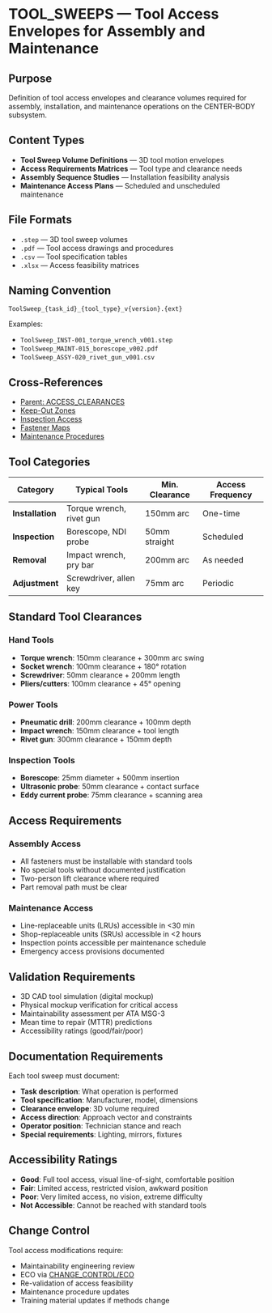 # TOOL_SWEEPS — Tool Access Envelopes for Assembly and Maintenance

## Purpose

Definition of tool access envelopes and clearance volumes required for assembly, installation, and maintenance operations on the CENTER-BODY subsystem.

## Content Types

- **Tool Sweep Volume Definitions** — 3D tool motion envelopes
- **Access Requirements Matrices** — Tool type and clearance needs
- **Assembly Sequence Studies** — Installation feasibility analysis
- **Maintenance Access Plans** — Scheduled and unscheduled maintenance

## File Formats

- `.step` — 3D tool sweep volumes
- `.pdf` — Tool access drawings and procedures
- `.csv` — Tool specification tables
- `.xlsx` — Access feasibility matrices

## Naming Convention

```
ToolSweep_{task_id}_{tool_type}_v{version}.{ext}
```

Examples:
- `ToolSweep_INST-001_torque_wrench_v001.step`
- `ToolSweep_MAINT-015_borescope_v002.pdf`
- `ToolSweep_ASSY-020_rivet_gun_v001.csv`

## Cross-References

- [Parent: ACCESS_CLEARANCES](../README.md)
- [Keep-Out Zones](../KEEP_OUT_ZONES/README.md)
- [Inspection Access](../INSPECTION/README.md)
- [Fastener Maps](../../MOUNTING/FASTENER_MAPS/README.md)
- [Maintenance Procedures](../../../DELs/)

## Tool Categories

| Category | Typical Tools | Min. Clearance | Access Frequency |
|----------|---------------|----------------|------------------|
| **Installation** | Torque wrench, rivet gun | 150mm arc | One-time |
| **Inspection** | Borescope, NDI probe | 50mm straight | Scheduled |
| **Removal** | Impact wrench, pry bar | 200mm arc | As needed |
| **Adjustment** | Screwdriver, allen key | 75mm arc | Periodic |

## Standard Tool Clearances

### Hand Tools
- **Torque wrench**: 150mm clearance + 300mm arc swing
- **Socket wrench**: 100mm clearance + 180° rotation
- **Screwdriver**: 50mm clearance + 200mm length
- **Pliers/cutters**: 100mm clearance + 45° opening

### Power Tools
- **Pneumatic drill**: 200mm clearance + 100mm depth
- **Impact wrench**: 150mm clearance + tool length
- **Rivet gun**: 300mm clearance + 150mm depth

### Inspection Tools
- **Borescope**: 25mm diameter + 500mm insertion
- **Ultrasonic probe**: 50mm clearance + contact surface
- **Eddy current probe**: 75mm clearance + scanning area

## Access Requirements

### Assembly Access
- All fasteners must be installable with standard tools
- No special tools without documented justification
- Two-person lift clearance where required
- Part removal path must be clear

### Maintenance Access
- Line-replaceable units (LRUs) accessible in <30 min
- Shop-replaceable units (SRUs) accessible in <2 hours
- Inspection points accessible per maintenance schedule
- Emergency access provisions documented

## Validation Requirements

- 3D CAD tool simulation (digital mockup)
- Physical mockup verification for critical access
- Maintainability assessment per ATA MSG-3
- Mean time to repair (MTTR) predictions
- Accessibility ratings (good/fair/poor)

## Documentation Requirements

Each tool sweep must document:
- **Task description**: What operation is performed
- **Tool specification**: Manufacturer, model, dimensions
- **Clearance envelope**: 3D volume required
- **Access direction**: Approach vector and constraints
- **Operator position**: Technician stance and reach
- **Special requirements**: Lighting, mirrors, fixtures

## Accessibility Ratings

- **Good**: Full tool access, visual line-of-sight, comfortable position
- **Fair**: Limited access, restricted vision, awkward position
- **Poor**: Very limited access, no vision, extreme difficulty
- **Not Accessible**: Cannot be reached with standard tools

## Change Control

Tool access modifications require:
- Maintainability engineering review
- ECO via [CHANGE_CONTROL/ECO](../../CHANGE_CONTROL/ECO/README.md)
- Re-validation of access feasibility
- Maintenance procedure updates
- Training material updates if methods change
